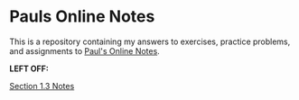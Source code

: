 # Pauls Online Notes

This is a repository containing my answers to exercises, practice problems, and
assignments to [Paul's Online Notes](https://tutorial.math.lamar.edu/).

**LEFT OFF:**

[Section 1.3 Notes](https://tutorial.math.lamar.edu/Classes/Alg/Radicals.aspx)
